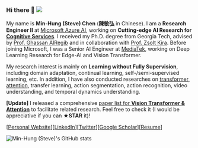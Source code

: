 ### Hi there 👋 ![](https://komarev.com/ghpvc/?username=cmhungsteve&color=green)

My name is **Min-Hung (Steve) Chen** (**陳敏弘** in Chinese). I am a **Research Engineer II** at [Microsoft Azure AI](https://azure.microsoft.com/en-us/overview/ai-platform/), working on **Cutting-edge AI Research for [Cognitive Services](https://azure.microsoft.com/en-us/services/cognitive-services/)**. I received my Ph.D. degree from Georgia Tech, advised by [Prof. Ghassan AlRegib](https://ghassanalregib.info/) and in collaboration with [Prof. Zsolt Kira](https://www.cc.gatech.edu/~zk15/). Before joining Microsoft, I was a Senior AI Engineer at [MediaTek](https://www.mediatek.com/innovations/artificial-intelligence), working on Deep Learning Research for Edge-AI and Vision Transformer.

My research interest is mainly on **Learning without Fully Supervision**, including domain adaptation, continual learning, self-/semi-supervised learning, etc. In addition, I have also conducted researches on [transformer, attention](https://github.com/cmhungsteve/Awesome-Transformer-Attention), transfer learning, action segmentation, action recognition, video understanding, and temporal dynamics understanding.

**[Update]** I released a comprehensive [paper list for **Vision Transformer & Attention**](https://github.com/cmhungsteve/Awesome-Transformer-Attention) to facilitate related research. Feel free to check it (I would be appreciative if you can **★STAR** it)!

[[Personal Website](https://minhungchen.netlify.app/)][[LinkedIn](https://www.linkedin.com/in/chensteven/)][[Twitter](https://twitter.com/CMHungSteven)][[Google Scholar](https://scholar.google.com/citations?user=ovzuxi8AAAAJ)][[Resume](https://minhungchen.netlify.app/files/cv.pdf)]

![Min-Hung (Steve)'s GitHub stats](https://github-readme-stats.vercel.app/api?username=cmhungsteve&show_icons=true&count_private=true&theme=algolia)

<!--![Top Langs](https://github-readme-stats.vercel.app/api/top-langs/?username=cmhungsteve&layout=compact&theme=vision-friendly-dark)-->

<!--
**cmhungsteve/cmhungsteve** is a ✨ _special_ ✨ repository because its `README.md` (this file) appears on your GitHub profile.

Here are some ideas to get you started:

- 🔭 I’m currently working on ...
- 🌱 I’m currently learning ...
- 👯 I’m looking to collaborate on ...
- 🤔 I’m looking for help with ...
- 💬 Ask me about ...
- 📫 How to reach me: ...
- 😄 Pronouns: ...
- ⚡ Fun fact: ...
-->

